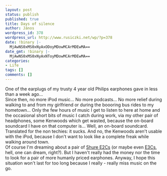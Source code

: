 ```yaml
---
layout: post
status: publish
published: true
title: Days of silence
author: János
wordpress_id: 378
wordpress_url: http://www.rusiczki.net/wp/?p=378
date: !binary |-
  MjAwNS0xMS0xNyAxODoyMDowMCArMDEwMA==
date_gmt: !binary |-
  MjAwNS0xMS0xNyAxNToyMDowMCArMDEwMA==
categories:
- Life
tags: []
comments: []
---
```

<p>One of the earplugs of my trusty 4 year old Philips earphones gave in less than a week ago...<br />
Since then, no more iPod music... No more podcasts... No more relief during walking to and from my girlfriend or during the boooring bus rides to my hometown... Only the few hours of music I get to listen to here at home and  the occasional short bits of music I catch during work, via my other pair of headphones, some Kenwoods which get wasted, because the on-board soundcard I have on that computer is... Well, an on-board soundcard. Translated for the non techies: it sucks. And no, the Kenwoods aren't usable with the iPod, because I don't want to look like a complete freak while walking around town.<br />
Of course I'm dreaming about a pair of <a href="http://www.shurestore.com/earphones/eseries_e2c.html">Shure E2Cs</a> (or maybe even <a href="http://www.shurestore.com/earphones/eseries_e3c.html">E3Cs</a>, hell, one can dream, right?). But I haven't really had the money nor the time to look for a pair of more humanly priced earphones. Anyway, I hope this situation won't last for too long because I really - really miss music on the go.</p>
